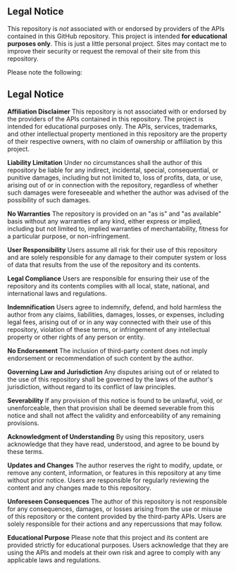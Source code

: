 ## Legal Notice

This repository is _not_ associated with or endorsed by providers of the APIs contained in this GitHub repository. This project is intended **for educational purposes only**. This is just a little personal project. Sites may contact me to improve their security or request the removal of their site from this repository.

Please note the following:

## Legal Notice

**Affiliation Disclaimer**
This repository is not associated with or endorsed by the providers of the APIs contained in this repository. The project is intended for educational purposes only. The APIs, services, trademarks, and other intellectual property mentioned in this repository are the property of their respective owners, with no claim of ownership or affiliation by this project.

**Liability Limitation**
Under no circumstances shall the author of this repository be liable for any indirect, incidental, special, consequential, or punitive damages, including but not limited to, loss of profits, data, or use, arising out of or in connection with the repository, regardless of whether such damages were foreseeable and whether the author was advised of the possibility of such damages.

**No Warranties**
The repository is provided on an "as is" and "as available" basis without any warranties of any kind, either express or implied, including but not limited to, implied warranties of merchantability, fitness for a particular purpose, or non-infringement.

**User Responsibility**
Users assume all risk for their use of this repository and are solely responsible for any damage to their computer system or loss of data that results from the use of the repository and its contents.

**Legal Compliance**
Users are responsible for ensuring their use of the repository and its contents complies with all local, state, national, and international laws and regulations.

**Indemnification**
Users agree to indemnify, defend, and hold harmless the author from any claims, liabilities, damages, losses, or expenses, including legal fees, arising out of or in any way connected with their use of this repository, violation of these terms, or infringement of any intellectual property or other rights of any person or entity.

**No Endorsement**
The inclusion of third-party content does not imply endorsement or recommendation of such content by the author.

**Governing Law and Jurisdiction**
Any disputes arising out of or related to the use of this repository shall be governed by the laws of the author's jurisdiction, without regard to its conflict of law principles.

**Severability**
If any provision of this notice is found to be unlawful, void, or unenforceable, then that provision shall be deemed severable from this notice and shall not affect the validity and enforceability of any remaining provisions.

**Acknowledgment of Understanding**
By using this repository, users acknowledge that they have read, understood, and agree to be bound by these terms.

**Updates and Changes**
The author reserves the right to modify, update, or remove any content, information, or features in this repository at any time without prior notice. Users are responsible for regularly reviewing the content and any changes made to this repository.

**Unforeseen Consequences**
The author of this repository is not responsible for any consequences, damages, or losses arising from the use or misuse of this repository or the content provided by the third-party APIs. Users are solely responsible for their actions and any repercussions that may follow. 

**Educational Purpose**
Please note that this project and its content are provided strictly for educational purposes. Users acknowledge that they are using the APIs and models at their own risk and agree to comply with any applicable laws and regulations.
